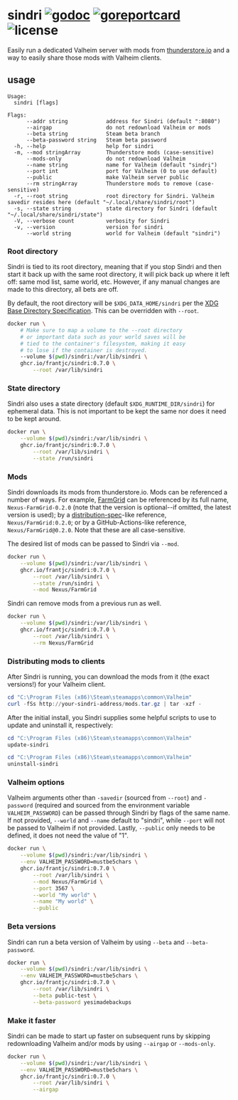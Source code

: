 # sindri [![godoc](https://pkg.go.dev/badge/github.com/frantjc/sindri.svg)](https://pkg.go.dev/github.com/frantjc/sindri) [![goreportcard](https://goreportcard.com/badge/github.com/frantjc/sindri)](https://goreportcard.com/report/github.com/frantjc/sindri) ![license](https://shields.io/github/license/frantjc/sindri)

Easily run a dedicated Valheim server with mods from [thunderstore.io](https://valheim.thunderstore.io/) and a way to easily share those mods with Valheim clients.

## usage

```
Usage:
  sindri [flags]

Flags:
      --addr string            address for Sindri (default ":8080")
      --airgap                 do not redownload Valheim or mods
      --beta string            Steam beta branch
      --beta-password string   Steam beta password
  -h, --help                   help for sindri
  -m, --mod stringArray        Thunderstore mods (case-sensitive)
      --mods-only              do not redownload Valheim
      --name string            name for Valheim (default "sindri")
      --port int               port for Valheim (0 to use default)
      --public                 make Valheim server public
      --rm stringArray         Thunderstore mods to remove (case-sensitive)
  -r, --root string            root directory for Sindri. Valheim savedir resides here (default "~/.local/share/sindri/root")
  -s, --state string           state directory for Sindri (default "~/.local/share/sindri/state")
  -V, --verbose count          verbosity for Sindri
  -v, --version                version for sindri
      --world string           world for Valheim (default "sindri")
```

### Root directory

Sindri is tied to its root directory, meaning that if you stop Sindri and then start it back up with the same root directory, it will pick back up where it left off: same mod list, same world, etc. However, if any manual changes are made to this directory, all bets are off.

By default, the root directory will be `$XDG_DATA_HOME/sindri` per the [XDG Base Directory Specification](https://specifications.freedesktop.org/basedir-spec/basedir-spec-latest.html). This can be overridden with `--root`.

```sh
docker run \
    # Make sure to map a volume to the --root directory
    # or important data such as your world saves will be
    # tied to the container's filesystem, making it easy
    # to lose if the container is destroyed.
    --volume $(pwd)/sindri:/var/lib/sindri \
    ghcr.io/frantjc/sindri:0.7.0 \
        --root /var/lib/sindri
```

### State directory

Sindri also uses a state directory (default `$XDG_RUNTIME_DIR/sindri`) for ephemeral data. This is not important to be kept the same nor does it need to be kept around.

```sh
docker run \
    --volume $(pwd)/sindri:/var/lib/sindri \
    ghcr.io/frantjc/sindri:0.7.0 \
        --root /var/lib/sindri \
        --state /run/sindri
```

### Mods

Sindri downloads its mods from thunderstore.io. Mods can be referenced a number of ways. For example, [FarmGrid](https://valheim.thunderstore.io/package/Nexus/FarmGrid/) can be referenced by its full name, `Nexus-FarmGrid-0.2.0` (note that the version is optional--if omitted, the latest version is used); by a [distribution-spec](https://github.com/opencontainers/distribution-spec)-like reference, `Nexus/FarmGrid:0.2.0`; or by a GitHub-Actions-like reference, `Nexus/FarmGrid@0.2.0`. Note that these are all case-sensitive.

The desired list of mods can be passed to Sindri via `--mod`.

```sh
docker run \
    --volume $(pwd)/sindri:/var/lib/sindri \
    ghcr.io/frantjc/sindri:0.7.0 \
        --root /var/lib/sindri \
        --state /run/sindri \
        --mod Nexus/FarmGrid
```

Sindri can remove mods from a previous run as well.

```sh
docker run \
    --volume $(pwd)/sindri:/var/lib/sindri \
    ghcr.io/frantjc/sindri:0.7.0 \
        --root /var/lib/sindri \
        --rm Nexus/FarmGrid
```

### Distributing mods to clients

After Sindri is running, you can download the mods from it (the exact versions!) for your Valheim client.

```powershell
cd "C:\Program Files (x86)\Steam\steamapps\common\Valheim"
curl -fSs http://your-sindri-address/mods.tar.gz | tar -xzf -
```

After the initial install, you Sindri supplies some helpful scripts to use to update and uninstall it, respectively:

```powershell
cd "C:\Program Files (x86)\Steam\steamapps\common\Valheim"
update-sindri
```

```powershell
cd "C:\Program Files (x86)\Steam\steamapps\common\Valheim"
uninstall-sindri
```

### Valheim options

Valheim arguments other than `-savedir` (sourced from `--root`) and `-password` (required and sourced from the environment variable `VALHEIM_PASSWORD`) can be passed through Sindri by flags of the same name. If not provided, `--world` and `--name` default to "sindri", while `--port` will not be passed to Valheim if not provided. Lastly, `--public` only needs to be defined, it does not need the value of "1".

```sh
docker run \
    --volume $(pwd)/sindri:/var/lib/sindri \
    --env VALHEIM_PASSWORD=mustbe5chars \
    ghcr.io/frantjc/sindri:0.7.0 \
        --root /var/lib/sindri \
        --mod Nexus/FarmGrid \
        --port 3567 \
        --world "My world" \
        --name "My world" \
        --public
```

### Beta versions

Sindri can run a beta version of Valheim by using `--beta` and `--beta-password`.

```sh
docker run \
    --volume $(pwd)/sindri:/var/lib/sindri \
    --env VALHEIM_PASSWORD=mustbe5chars \
    ghcr.io/frantjc/sindri:0.7.0 \
        --root /var/lib/sindri \
        --beta public-test \
        --beta-password yesimadebackups
```

### Make it faster

Sindri can be made to start up faster on subsequent runs by skipping redownloading Valheim and/or mods by using `--airgap` or `--mods-only`.

```sh
docker run \
    --volume $(pwd)/sindri:/var/lib/sindri \
    --env VALHEIM_PASSWORD=mustbe5chars \
    ghcr.io/frantjc/sindri:0.7.0 \
        --root /var/lib/sindri \
        --airgap
```
